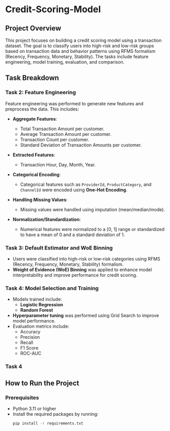 # Credit-Scoring-Model

## Project Overview
This project focuses on building a credit scoring model using a transaction dataset. The goal is to classify users into high-risk and low-risk groups based on transaction data and behavior patterns using RFMS formalism (Recency, Frequency, Monetary, Stability). The tasks include feature engineering, model training, evaluation, and comparison.



## Task Breakdown

### Task 2: Feature Engineering
Feature engineering was performed to generate new features and preprocess the data. This includes:
- **Aggregate Features**:
  - Total Transaction Amount per customer.
  - Average Transaction Amount per customer.
  - Transaction Count per customer.
  - Standard Deviation of Transaction Amounts per customer.
  
- **Extracted Features**:
  - Transaction Hour, Day, Month, Year.
  
- **Categorical Encoding**:
  - Categorical features such as `ProviderId`, `ProductCategory`, and `ChannelId` were encoded using **One-Hot Encoding**.

- **Handling Missing Values**:
  - Missing values were handled using imputation (mean/median/mode).

- **Normalization/Standardization**:
  - Numerical features were normalized to a [0, 1] range or standardized to have a mean of 0 and a standard deviation of 1.

### Task 3: Default Estimator and WoE Binning
- Users were classified into high-risk or low-risk categories using RFMS (Recency, Frequency, Monetary, Stability) formalism.
- **Weight of Evidence (WoE) Binning** was applied to enhance model interpretability and improve performance for credit scoring.

### Task 4: Model Selection and Training
- Models trained include:
  - **Logistic Regression**
  - **Random Forest**
- **Hyperparameter tuning** was performed using Grid Search to improve model performance.
- Evaluation metrics include:
  - Accuracy
  - Precision
  - Recall
  - F1 Score
  - ROC-AUC

### Task 4


## How to Run the Project

### Prerequisites
- Python 3.11 or higher
- Install the required packages by running:
  ```bash
  pip install -r requirements.txt
